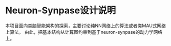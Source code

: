Neuron-Synpase设计说明
======================
本项目面向类脑智能架构的探索，主要讨论纯NN网络上的算法或者类MAU式网络上算法。
由此，把基本结构从计算图约束到基于neuron-synpase的动力学网络上。



